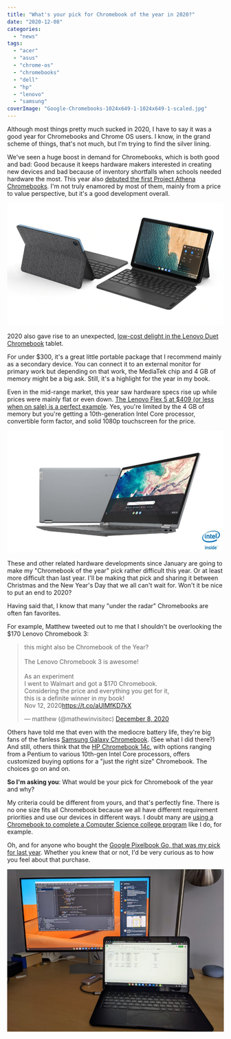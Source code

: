 ```yaml
---
title: "What's your pick for Chromebook of the year in 2020?"
date: "2020-12-08"
categories: 
  - "news"
tags: 
  - "acer"
  - "asus"
  - "chrome-os"
  - "chromebooks"
  - "dell"
  - "hp"
  - "lenovo"
  - "samsung"
coverImage: "Google-Chromebooks-1024x649-1-1024x649-1-scaled.jpg"
---
```


Although most things pretty much sucked in 2020, I have to say it was a good year for Chromebooks and Chrome OS users. I know, in the grand scheme of things, that's not much, but I'm trying to find the silver lining.

We've seen a huge boost in demand for Chromebooks, which is both good and bad: Good because it keeps hardware makers interested in creating new devices and bad because of inventory shortfalls when schools needed hardware the most. This year also [debuted the first Project Athena Chromebooks](https://www.aboutchromebooks.com/tag/project-athena/). I'm not truly enamored by most of them, mainly from a price to value perspective, but it's a good development overall.

![](images/lenovo-tablet-ideapad-duet-chromebook-gallery-1-scaled.jpg)

2020 also gave rise to an unexpected, [low-cost delight in the Lenovo Duet Chromebook](https://www.aboutchromebooks.com/news/lenovo-ideapad-duet-chromebook-review-2020/) tablet.

For under $300, it's a great little portable package that I recommend mainly as a secondary device. You can connect it to an external monitor for primary work but depending on that work, the MediaTek chip and 4 GB of memory might be a big ask. Still, it's a highlight for the year in my book.

Even in the mid-range market, this year saw hardware specs rise up while prices were mainly flat or even down. [The Lenovo Flex 5 at $409 (or less when on sale) is a perfect example](https://www.aboutchromebooks.com/news/lenovo-flex-5-chromebook-hands-on-and-first-impressions/). Yes, you're limited by the 4 GB of memory but you're getting a 10th-generation Intel Core processor, convertible form factor, and solid 1080p touchscreen for the price.

![](images/19_IdeaPad_Flex_5_Chromebook_13_Graphite_Grey_Flat_Left_with_Back_Side-featured.jpg)

These and other related hardware developments since January are going to make my "Chromebook of the year" pick rather difficult this year. Or at least more difficult than last year. I'll be making that pick and sharing it between Christmas and the New Year's Day that we all can't wait for. Won't it be nice to put an end to 2020?

Having said that, I know that many "under the radar" Chromebooks are often fan favorites.

For example, Matthew tweeted out to me that I shouldn't be overlooking the $170 Lenovo Chromebook 3:

<blockquote class="twitter-tweet"><p lang="en" dir="ltr">this might also be Chromebook of the Year?<br><br>The Lenovo Chromebook 3 is awesome!<br><br>As an experiment<br>I went to Walmart and got a $170 Chromebook.<br>Considering the price and everything you get for it,<br>this is a definite winner in my book!<br>Nov 12, 2020<a href="https://t.co/aUlMfKD7kX">https://t.co/aUlMfKD7kX</a></p>— matthew (@mathewinvisitec) <a href="https://twitter.com/mathewinvisitec/status/1336264381970210818?ref_src=twsrc%5Etfw">December 8, 2020</a></blockquote>
<script async src="https://platform.twitter.com/widgets.js" charset="utf-8"></script>

Others have told me that even with the mediocre battery life, they're big fans of the fanless [Samsung Galaxy Chromebook](https://www.aboutchromebooks.com/news/samsung-galaxy-chromebook-hands-on-yes-its-as-nice-as-it-looks/). (See what I did there?) And still, others think that the [HP Chromebook 14c](https://store.hp.com/us/en/SearchDisplay?client=&charset=utf-8&searchTerm=chromebook+14c&storeId=10151&catalogId=10051&langId=-1&beginIndex=0&pageSize=12), with options ranging from a Pentium to various 10th-gen Intel Core processors, offers customized buying options for a "just the right size" Chromebook. The choices go on and on.

**So I'm asking you**: What would be your pick for Chromebook of the year and why?

My criteria could be different from yours, and that's perfectly fine. There is no one size fits all Chromebook because we all have different requirement priorities and use our devices in different ways. I doubt many are [using a Chromebook to complete a Computer Science college program](https://www.aboutchromebooks.com/news/how-my-chromebook-is-getting-me-through-computer-science-college-classes/) like I do, for example.

Oh, and for anyone who bought the [Google Pixelbook Go, that was my pick for last year](https://www.aboutchromebooks.com/news/my-pick-for-2019-chromebook-of-the-year/). Whether you knew that or not, I'd be very curious as to how you feel about that purchase.

![Pixelbook Go Android Studio](images/IMG_20191029_125445-scaled.jpg)

